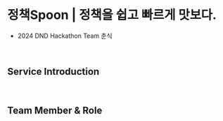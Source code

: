 # 정책Spoon | 정책을 쉽고 빠르게 맛보다.
- 2024 DND Hackathon Team 춘식


<br/>

## Service Introduction

<br/>

## Team Member & Role
